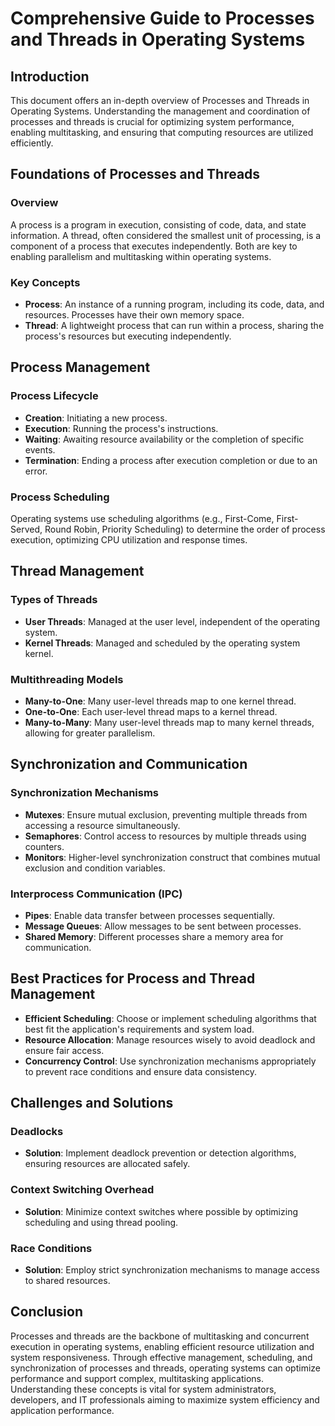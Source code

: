 # Comprehensive Guide to Processes and Threads in Operating Systems

## Introduction

This document offers an in-depth overview of Processes and Threads in Operating Systems. Understanding the management and coordination of processes and threads is crucial for optimizing system performance, enabling multitasking, and ensuring that computing resources are utilized efficiently.

## Foundations of Processes and Threads

### Overview

A process is a program in execution, consisting of code, data, and state information. A thread, often considered the smallest unit of processing, is a component of a process that executes independently. Both are key to enabling parallelism and multitasking within operating systems.

### Key Concepts

- **Process**: An instance of a running program, including its code, data, and resources. Processes have their own memory space.
- **Thread**: A lightweight process that can run within a process, sharing the process's resources but executing independently.

## Process Management

### Process Lifecycle

- **Creation**: Initiating a new process.
- **Execution**: Running the process's instructions.
- **Waiting**: Awaiting resource availability or the completion of specific events.
- **Termination**: Ending a process after execution completion or due to an error.

### Process Scheduling

Operating systems use scheduling algorithms (e.g., First-Come, First-Served, Round Robin, Priority Scheduling) to determine the order of process execution, optimizing CPU utilization and response times.

## Thread Management

### Types of Threads

- **User Threads**: Managed at the user level, independent of the operating system.
- **Kernel Threads**: Managed and scheduled by the operating system kernel.

### Multithreading Models

- **Many-to-One**: Many user-level threads map to one kernel thread.
- **One-to-One**: Each user-level thread maps to a kernel thread.
- **Many-to-Many**: Many user-level threads map to many kernel threads, allowing for greater parallelism.

## Synchronization and Communication

### Synchronization Mechanisms

- **Mutexes**: Ensure mutual exclusion, preventing multiple threads from accessing a resource simultaneously.
- **Semaphores**: Control access to resources by multiple threads using counters.
- **Monitors**: Higher-level synchronization construct that combines mutual exclusion and condition variables.

### Interprocess Communication (IPC)

- **Pipes**: Enable data transfer between processes sequentially.
- **Message Queues**: Allow messages to be sent between processes.
- **Shared Memory**: Different processes share a memory area for communication.

## Best Practices for Process and Thread Management

- **Efficient Scheduling**: Choose or implement scheduling algorithms that best fit the application's requirements and system load.
- **Resource Allocation**: Manage resources wisely to avoid deadlock and ensure fair access.
- **Concurrency Control**: Use synchronization mechanisms appropriately to prevent race conditions and ensure data consistency.

## Challenges and Solutions

### Deadlocks

- **Solution**: Implement deadlock prevention or detection algorithms, ensuring resources are allocated safely.

### Context Switching Overhead

- **Solution**: Minimize context switches where possible by optimizing scheduling and using thread pooling.

### Race Conditions

- **Solution**: Employ strict synchronization mechanisms to manage access to shared resources.

## Conclusion

Processes and threads are the backbone of multitasking and concurrent execution in operating systems, enabling efficient resource utilization and system responsiveness. Through effective management, scheduling, and synchronization of processes and threads, operating systems can optimize performance and support complex, multitasking applications. Understanding these concepts is vital for system administrators, developers, and IT professionals aiming to maximize system efficiency and application performance.